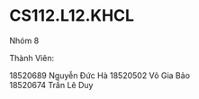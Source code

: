 # CS112.L12.KHCL
Nhóm 8

Thành Viên:

  18520689 			Nguyễn Đức Hà 
  18520502 			Võ Gia Bảo     
  18520674 			Trần Lê Duy    
